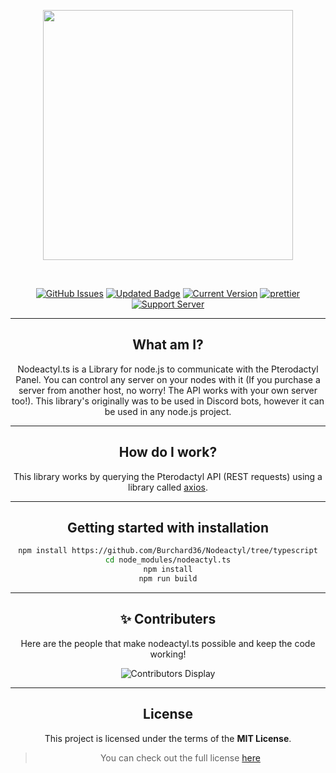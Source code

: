 <div align="center">

<p>
  <a>
    <img href="" src="https://cdn.discordapp.com/attachments/754460402729091212/854819777835171850/image0.jpg" height="400px">
  </a>
</p>

&nbsp;

[![GitHub Issues](https://img.shields.io/github/issues/Burchard36/Nodeactyl.svg?style=for-the-badge)](https://github.com/Burchard36/Nodeactyl/issues)
[![Updated Badge](https://badges.pufler.dev/updated/Burchard36/Nodeactyl?style=for-the-badge)](https://github.com/Burchard36/Nodeactyl/)
[![Current Version](https://img.shields.io/badge/version-0.0.1-red.svg?style=for-the-badge)](https://github.com/Burchard36/Nodeactyl)
[![prettier](https://img.shields.io/badge/code_style-prettier-ff69b4.svg?style=for-the-badge)](https://github.com/prettier/prettier)
[![Support Server](https://img.shields.io/discord/560595384028758048.svg?label=Discord&logo=Discord&colorB=7289da&style=for-the-badge)](https://discord.gg/HvQ4JTqCvs)


---
##  What am I? 
Nodeactyl.ts is a Library for node.js to communicate with the Pterodactyl Panel. You can control any server on your nodes with it (If you purchase a server from another host, no worry! The API works with your own server too!). This library's originally was to be used in Discord bots, however it can be used in any node.js project.

---

## How do I work?

This library works by querying the Pterodactyl API \(REST requests\) using a library called [axios](https://www.npmjs.com/package/axios).

---

## Getting started with installation
```bash
npm install https://github.com/Burchard36/Nodeactyl/tree/typescript
cd node_modules/nodeactyl.ts
npm install
npm run build
```

---

## ✨ Contributers

Here are the people that make nodeactyl.ts possible and keep the code working!

![Contributors Display](https://badges.pufler.dev/contributors/Burchard36/Nodeactyl?size=50&padding=5&bots=true)



---

## License

This project is licensed under the terms of the **MIT License**.

> You can check out the full license [here](https://github.com/Burchard36/Nodeactyl/blob/typescript/LICENSE)

</div>
